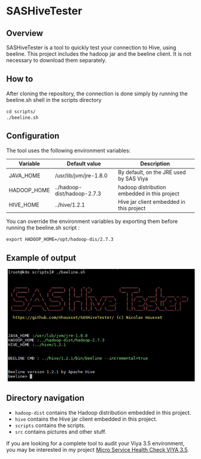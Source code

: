 # SASHiveTester

## Overview 
SASHiveTester is a tool to quickly test your connection to Hive, using beeline. 
This project includes the hadoop jar and the beeline client. It is not necessary to download them separately. 

## How to

After cloning the repository, the connection is done simply by running the beeline.sh shell in the scripts directory

```
cd scripts/
./beeline.sh
```

## Configuration

The tool uses the following environment variables: 

| Variable  | Default value | Description |
|-----------|-------------------|-------------|
| JAVA_HOME | /usr/lib/jvm/jre-1.8.0                  | By default, on the JRE used by SAS Viya           |
| HADOOP_HOME         | ../hadoop-dist/hadoop-2.7.3                 | hadoop distribution embedded in this project           |
| HIVE_HOME         | ../hive/1.2.1                 | Hive jar client embedded in this project           |

You can override the environment variables by exporting them before running the beeline.sh script :

```
export HADOOP_HOME=/opt/hadoop-dis/2.7.3
```

## Example of output
![sashivetester_output](https://github.com/nhousset/SASHiveTester/blob/main/src/sashivetester_output.jpeg?raw=true)

## Directory navigation

 - `hadoop-dist` contains the Hadoop distribution embedded in this project.
 - `hive` contains the Hive jar client embedded in this project.
 - `scripts` contains the scripts.
 - `src` contains pictures and other stuff.


If you are looking for a complete tool to audit your Viya 3.5 environment, you may be interested in my project  [Micro Service Health Check VIYA 3.5](https://github.com/nhousset/viyaTools/blob/main/msHealthCheck.md).
